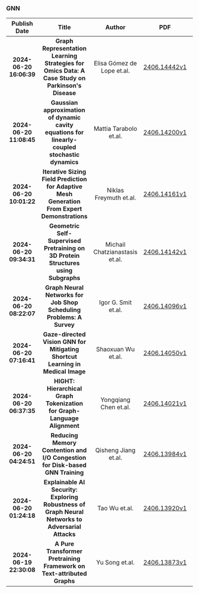 
### GNN
|Publish Date|Title|Author|PDF|Code|
| :---: | :---: | :---: | :---: | :---: |
|**2024-06-20 16:06:39**|**Graph Representation Learning Strategies for Omics Data: A Case Study on   Parkinson's Disease**|Elisa Gómez de Lope et.al.|[2406.14442v1](http://arxiv.org/abs/2406.14442v1)|null|
|**2024-06-20 11:08:45**|**Gaussian approximation of dynamic cavity equations for linearly-coupled   stochastic dynamics**|Mattia Tarabolo et.al.|[2406.14200v1](http://arxiv.org/abs/2406.14200v1)|null|
|**2024-06-20 10:01:22**|**Iterative Sizing Field Prediction for Adaptive Mesh Generation From   Expert Demonstrations**|Niklas Freymuth et.al.|[2406.14161v1](http://arxiv.org/abs/2406.14161v1)|[link](https://github.com/NiklasFreymuth/AMBER)|
|**2024-06-20 09:34:31**|**Geometric Self-Supervised Pretraining on 3D Protein Structures using   Subgraphs**|Michail Chatzianastasis et.al.|[2406.14142v1](http://arxiv.org/abs/2406.14142v1)|null|
|**2024-06-20 08:22:07**|**Graph Neural Networks for Job Shop Scheduling Problems: A Survey**|Igor G. Smit et.al.|[2406.14096v1](http://arxiv.org/abs/2406.14096v1)|null|
|**2024-06-20 07:16:41**|**Gaze-directed Vision GNN for Mitigating Shortcut Learning in Medical   Image**|Shaoxuan Wu et.al.|[2406.14050v1](http://arxiv.org/abs/2406.14050v1)|[link](https://github.com/sx-ss/gd-vig)|
|**2024-06-20 06:37:35**|**HIGHT: Hierarchical Graph Tokenization for Graph-Language Alignment**|Yongqiang Chen et.al.|[2406.14021v1](http://arxiv.org/abs/2406.14021v1)|null|
|**2024-06-20 04:24:51**|**Reducing Memory Contention and I/O Congestion for Disk-based GNN   Training**|Qisheng Jiang et.al.|[2406.13984v1](http://arxiv.org/abs/2406.13984v1)|null|
|**2024-06-20 01:24:18**|**Explainable AI Security: Exploring Robustness of Graph Neural Networks   to Adversarial Attacks**|Tao Wu et.al.|[2406.13920v1](http://arxiv.org/abs/2406.13920v1)|null|
|**2024-06-19 22:30:08**|**A Pure Transformer Pretraining Framework on Text-attributed Graphs**|Yu Song et.al.|[2406.13873v1](http://arxiv.org/abs/2406.13873v1)|[link](https://github.com/songyyyy/gspt)|
